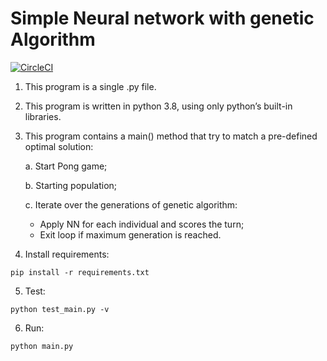 # Simple Neural network with genetic Algorithm


[![CircleCI](https://circleci.com/gh/edwardmartinsjr/simple-genetic-algorithm/tree/master.svg?style=shield)](https://circleci.com/gh/edwardmartinsjr/simple-neural-net-with-genetic-algorithm/tree/master)

1. This program is a single .py file.

2. This program is written in python 3.8, using only python’s built-in libraries.

3. This program contains a main() method that try to match a pre-defined optimal solution:
	
    a. Start Pong game;
	
    b. Starting population;

    c. Iterate over the generations of genetic algorithm:
	
    - Apply NN for each individual and scores the turn;
    - Exit loop if maximum generation is reached.

4. Install requirements:
```
pip install -r requirements.txt
```

5. Test:
```
python test_main.py -v
```

6. Run:
```
python main.py
```
